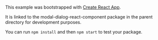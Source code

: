 This example was bootstrapped with [Create React App](https://github.com/facebook/create-react-app).

It is linked to the modal-dialog-react-component package in the parent directory for development purposes.

You can run `npm install` and then `npm start` to test your package.
